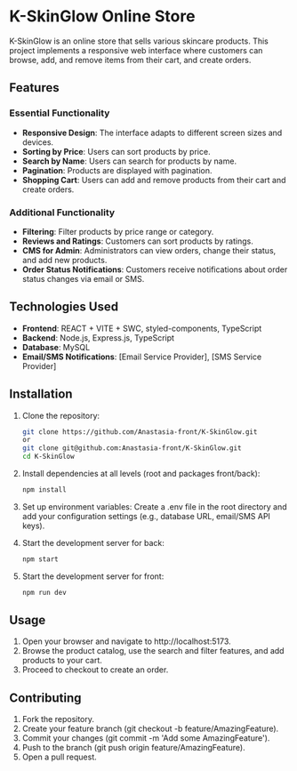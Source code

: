 # K-SkinGlow Online Store

K-SkinGlow is an online store that sells various skincare products. This project implements a responsive web interface where customers can browse, add, and remove items from their cart, and create orders.

## Features

### Essential Functionality

- **Responsive Design**: The interface adapts to different screen sizes and devices.
- **Sorting by Price**: Users can sort products by price.
- **Search by Name**: Users can search for products by name.
- **Pagination**: Products are displayed with pagination.
- **Shopping Cart**: Users can add and remove products from their cart and create orders.

### Additional Functionality

- **Filtering**: Filter products by price range or category.
- **Reviews and Ratings**: Customers can sort products by ratings.
- **CMS for Admin**: Administrators can view orders, change their status, and add new products.
- **Order Status Notifications**: Customers receive notifications about order status changes via email or SMS.

## Technologies Used

- **Frontend**: REACT + VITE + SWC, styled-components, TypeScript
- **Backend**: Node.js, Express.js, TypeScript
- **Database**: MySQL
- **Email/SMS Notifications**: [Email Service Provider], [SMS Service Provider]

## Installation

1. Clone the repository:

   ```bash
   git clone https://github.com/Anastasia-front/K-SkinGlow.git
   or
   git clone git@github.com:Anastasia-front/K-SkinGlow.git
   cd K-SkinGlow
   ```

2. Install dependencies at all levels (root and packages front/back):

   ```bash
   npm install
   ```

3. Set up environment variables:
   Create a .env file in the root directory and add your configuration settings (e.g., database URL, email/SMS API keys).

4. Start the development server for back:

   ```bash
   npm start
   ```

4. Start the development server for front:

   ```bash
   npm run dev
   ```

## Usage

1. Open your browser and navigate to http://localhost:5173.
2. Browse the product catalog, use the search and filter features, and add products to your cart.
3. Proceed to checkout to create an order.

## Contributing

1. Fork the repository.
2. Create your feature branch (git checkout -b feature/AmazingFeature).
3. Commit your changes (git commit -m 'Add some AmazingFeature').
4. Push to the branch (git push origin feature/AmazingFeature).
5. Open a pull request.
